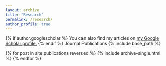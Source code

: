 ```yaml
---
layout: archive
title: "Research"
permalink: /research/
author_profile: true
---
```


{% if author.googlescholar %}
  You can also find my articles on <u><a href="{{author.googlescholar}}">my Google Scholar profile</a>.</u>
{% endif %}
Journal Publications
{% include base_path %}

{% for post in site.publications reversed %}
  {% include archive-single.html %}
{% endfor %}
